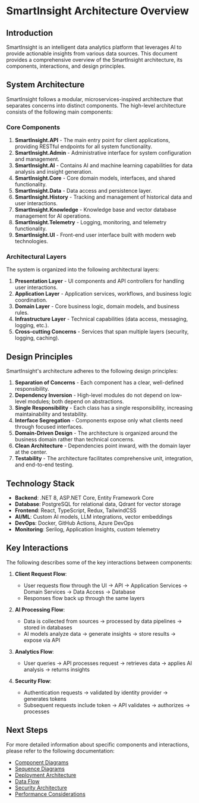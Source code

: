 # SmartInsight Architecture Overview

## Introduction

SmartInsight is an intelligent data analytics platform that leverages AI to provide actionable insights from various data sources. This document provides a comprehensive overview of the SmartInsight architecture, its components, interactions, and design principles.

## System Architecture

SmartInsight follows a modular, microservices-inspired architecture that separates concerns into distinct components. The high-level architecture consists of the following main components:

### Core Components

1. **SmartInsight.API** - The main entry point for client applications, providing RESTful endpoints for all system functionality.
2. **SmartInsight.Admin** - Administrative interface for system configuration and management.
3. **SmartInsight.AI** - Contains AI and machine learning capabilities for data analysis and insight generation.
4. **SmartInsight.Core** - Core domain models, interfaces, and shared functionality.
5. **SmartInsight.Data** - Data access and persistence layer.
6. **SmartInsight.History** - Tracking and management of historical data and user interactions.
7. **SmartInsight.Knowledge** - Knowledge base and vector database management for AI operations.
8. **SmartInsight.Telemetry** - Logging, monitoring, and telemetry functionality.
9. **SmartInsight.UI** - Front-end user interface built with modern web technologies.

### Architectural Layers

The system is organized into the following architectural layers:

1. **Presentation Layer** - UI components and API controllers for handling user interactions.
2. **Application Layer** - Application services, workflows, and business logic coordination.
3. **Domain Layer** - Core business logic, domain models, and business rules.
4. **Infrastructure Layer** - Technical capabilities (data access, messaging, logging, etc.).
5. **Cross-cutting Concerns** - Services that span multiple layers (security, logging, caching).

## Design Principles

SmartInsight's architecture adheres to the following design principles:

1. **Separation of Concerns** - Each component has a clear, well-defined responsibility.
2. **Dependency Inversion** - High-level modules do not depend on low-level modules; both depend on abstractions.
3. **Single Responsibility** - Each class has a single responsibility, increasing maintainability and testability.
4. **Interface Segregation** - Components expose only what clients need through focused interfaces.
5. **Domain-Driven Design** - The architecture is organized around the business domain rather than technical concerns.
6. **Clean Architecture** - Dependencies point inward, with the domain layer at the center.
7. **Testability** - The architecture facilitates comprehensive unit, integration, and end-to-end testing.

## Technology Stack

- **Backend**: .NET 8, ASP.NET Core, Entity Framework Core
- **Database**: PostgreSQL for relational data, Qdrant for vector storage
- **Frontend**: React, TypeScript, Redux, TailwindCSS
- **AI/ML**: Custom AI models, LLM integrations, vector embeddings
- **DevOps**: Docker, GitHub Actions, Azure DevOps
- **Monitoring**: Serilog, Application Insights, custom telemetry

## Key Interactions

The following describes some of the key interactions between components:

1. **Client Request Flow**:
   - User requests flow through the UI → API → Application Services → Domain Services → Data Access → Database
   - Responses flow back up through the same layers

2. **AI Processing Flow**:
   - Data is collected from sources → processed by data pipelines → stored in databases
   - AI models analyze data → generate insights → store results → expose via API

3. **Analytics Flow**:
   - User queries → API processes request → retrieves data → applies AI analysis → returns insights

4. **Security Flow**:
   - Authentication requests → validated by identity provider → generates tokens
   - Subsequent requests include token → API validates → authorizes → processes

## Next Steps

For more detailed information about specific components and interactions, please refer to the following documentation:

- [Component Diagrams](./Components.md)
- [Sequence Diagrams](./Sequences.md)
- [Deployment Architecture](./Deployment.md)
- [Data Flow](./DataFlow.md)
- [Security Architecture](./Security.md)
- [Performance Considerations](./Performance.md) 